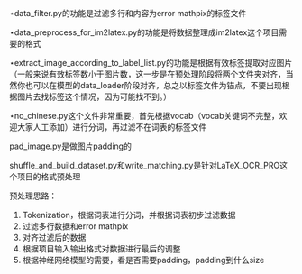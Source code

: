 $\star$data_filter.py的功能是过滤多行和内容为error mathpix的标签文件

$\star$data_preprocess_for_im2latex.py的功能是将数据整理成im2latex这个项目需要的格式

$\star$extract_image_according_to_label_list.py的功能是根据有效标签提取对应图片（一般来说有效标签数小于图片数，这一步是在预处理阶段将两个文件夹对齐，当然你也可以在模型的data_loader阶段对齐，总之以标签文件为锚点，不要出现根据图片去找标签这个情况，因为可能找不到。）

$\star$no_chinese.py这个文件非常重要，首先根据vocab（vocab关键词不完整，欢迎大家人工添加）进行分词，再过滤不在词表的标签文件

pad_image.py是做图片padding的

shuffle_and_build_dataset.py和write_matching.py是针对LaTeX_OCR_PRO这个项目的格式预处理

预处理思路：

1. Tokenization，根据词表进行分词，并根据词表初步过滤数据
2. 过滤多行数据和error mathpix
3. 对齐过滤后的数据
4. 根据项目输入输出格式对数据进行最后的调整
5. 根据神经网络模型的需要，看是否需要padding，padding到什么size
